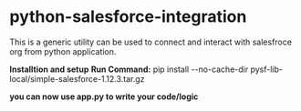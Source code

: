 # python-salesforce-integration
This is a generic utility can be used to connect and interact with salesfroce org from python application.

**Installtion and setup**
**Run Command:** pip install --no-cache-dir pysf-lib-local/simple-salesforce-1.12.3.tar.gz

**you can now use app.py to write your code/logic** 
